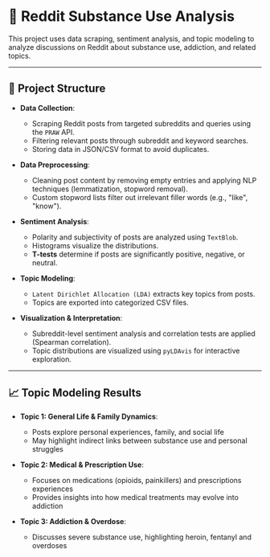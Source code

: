 # 🚀 Reddit Substance Use Analysis  

This project uses data scraping, sentiment analysis, and topic modeling to analyze discussions on Reddit about substance use, addiction, and related topics. 

---
## 📂 Project Structure  
- **Data Collection**:  
  - Scraping Reddit posts from targeted subreddits and queries using the `PRAW` API.  
  - Filtering relevant posts through subreddit and keyword searches.  
  - Storing data in JSON/CSV format to avoid duplicates.

- **Data Preprocessing**:  
  - Cleaning post content by removing empty entries and applying NLP techniques (lemmatization, stopword removal).  
  - Custom stopword lists filter out irrelevant filler words (e.g., "like", "know").  

- **Sentiment Analysis**:  
  - Polarity and subjectivity of posts are analyzed using `TextBlob`.  
  - Histograms visualize the distributions.   
  - **T-tests** determine if posts are significantly positive, negative, or neutral.  

- **Topic Modeling**:  
  - `Latent Dirichlet Allocation (LDA)` extracts key topics from posts.  
  - Topics are exported into categorized CSV files.  

- **Visualization & Interpretation**:  
  - Subreddit-level sentiment analysis and correlation tests are applied (Spearman correlation).  
  - Topic distributions are visualized using `pyLDAvis` for interactive exploration.  

---
##  📈 Topic Modeling Results
- **Topic 1: General Life & Family Dynamics**:  
  - Posts explore personal experiences, family, and social life
  - May highlight indirect links between substance use and personal struggles

- **Topic 2: Medical & Prescription Use**:  
  - Focuses on medications (opioids, painkillers) and prescriptions experiences
  - Provides insights into how medical treatments may evolve into addiction
    
- **Topic 3: Addiction & Overdose**:
  - Discusses severe substance use, highlighting heroin, fentanyl and overdoses
     
